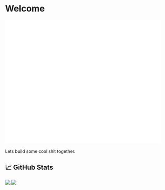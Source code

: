 # Welcome

<img src="header.svg" width="800" height="400">

 Lets build some cool shit together.

## &#x1f4c8; GitHub Stats
<!--lint disable maximum-line-length-->

<a href="https://github.com/sarthakagrawal927/sarthakagrawal927">
  <img align="center" src="https://github-readme-stats.vercel.app/api?username=sarthakagrawal927&theme=dark&icons=true&hide=stars" />
</a>

<a href="https://github.com/sarthakagrawal927/sarthakagrawal927">
  <img align="center" src="https://github-readme-stats.vercel.app/api/top-langs/?username=sarthakagrawal927&count_private=true&exclude_repo=PythonMagic&langs_count=8&layout=compact&title_color=ffffff&text_color=c9cacc&icon_color=2bbc8a&bg_color=1d1f21" />
</a>
